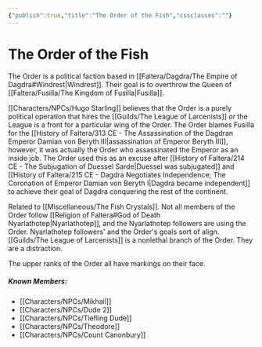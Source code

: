 ```yaml
---
{"publish":true,"title":"The Order of the Fish","cssclasses":""}
---
```


# The Order of the Fish

The Order is a political faction based in [[Faltera/Dagdra/The Empire of Dagdra#Windrest\|Windrest]]. Their goal is to overthrow the Queen of [[Faltera/Fusilla/The Kingdom of Fusilla\|Fusilla]]. 

[[Characters/NPCs/Hugo Starling]] believes that the Order is a purely political operation that hires the [[Guilds/The League of Larcenists]] *or* the League is a front for a particular wing of the Order. The Order blames Fusilla for the [[History of Faltera/313 CE - The Assassination of the Dagdran Emperor Damian von Beryth III\|assassination of Emperor Beryth III]], however, it was actually the Order who assassinated the Emperor as an inside job. The Order used this as an excuse after [[History of Faltera/214 CE - The Subjugation of Duessel Sarde\|Duessel was subjugated]] and [[History of Faltera/215 CE - Dagdra Negotiates Independence; The Coronation of Emperor Damian von Beryth I\|Dagdra became independent]] to achieve their goal of Dagdra conquering the rest of the continent. 

Related to [[Miscellaneous/The Fish Crystals]]. Not all members of the Order follow [[Religion of Faltera#God of Death Nyarlathotep\|Nyarlathotep]], and the Nyarlathotep followers are using the Order.  Nyarlathotep followers' and the Order's goals sort of align. [[Guilds/The League of Larcenists]] is a nonlethal branch of the Order. They are a distraction. 

The upper ranks of the Order all have markings on their face. 

##### Known Members: 
- [[Characters/NPCs/Mikhail]]
- [[Characters/NPCs/Dude 2]]
- [[Characters/NPCs/Tiefling Dude]]
- [[Characters/NPCs/Theodore]] 
- [[Characters/NPCs/Count Canonbury]]